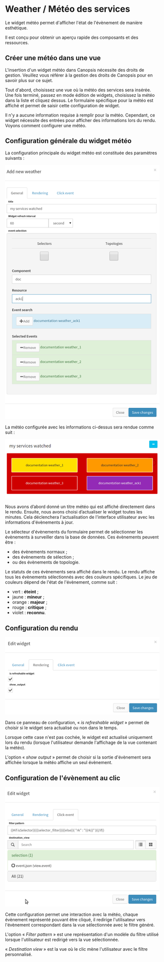 # Weather / Météo des services

Le widget météo permet d'afficher l'état de l'évènement de manière esthétique.

Il est conçu pour obtenir un aperçu rapide des composants et des ressources.

## Créer une météo dans une vue

L'insertion d'un widget météo dans Canopsis nécessite des droits de gestion. Veuillez vous référer à la gestion des droits de Canopsis pour en savoir plus sur ce sujet.

Tout d'abord, choisissez une vue où la météo des services sera insérée. Une fois terminé, passez en mode édition de widgets, choisissez la météo dans la liste et cliquez dessus. Le formulaire spécifique pour la météo est affiché et permet de saisir cette configuration de widget.

Il n'y a aucune information requise à remplir pour la météo. Cependant, ce widget nécessite des entrées pour afficher des informations lors du rendu. Voyons comment configurer une météo.

## Configuration générale du widget météo

La configuration principale du widget météo est constituée des paramètres suivants :

![img1](img/weather_configuration_1.png)

La météo configurée avec les informations ci-dessus sera rendue comme suit :

![img2](img/weather_renderer_1.png)

Nous avons d’abord donné un titre météo qui est affiché directement dans le rendu. Ensuite, nous avons choisi d’actualiser le widget toutes les minutes. Cela déclenchera l'actualisation de l'interface utilisateur avec les informations d'évènements à jour.

Le sélecteur d'évènements du formulaire permet de sélectionner les évènements à surveiller dans la base de données. Ces évènements peuvent être :

*  des évènements normaux ;
*  des évènements de sélection ;
*  ou des évènements de topologie.

Le statuts de ces évènements sera affiché dans le rendu. Le rendu affiche tous les évènements sélectionnés avec des couleurs spécifiques. Le jeu de couleurs dépend de l'état de l'évènement, comme suit :

*  vert : **éteint** ;
*  jaune : **mineur** ;
*  orange : **majeur** ;
*  rouge : **critique** ;
*  violet : **reconnu**.

## Configuration du rendu

![img4](img/weather_configuration_2.png)

Dans ce panneau de configuration, « *is refreshable widget* » permet de choisir si le widget sera actualisé ou non dans le temps.

Lorsque cette case n'est pas cochée, le widget est actualisé uniquement lors du rendu (lorsque l'utilisateur demande l'affichage de la vue contenant la météo).

L'option « *show output* » permet de choisir si la sortie d'évènement sera affichée lorsque la météo affiche un seul évènement.

## Configuration de l'évènement au clic

![img3](img/weather_configuration_3.png)

Cette configuration permet une interaction avec la météo, chaque évènement représenté pouvant être cliqué, il redirige l'utilisateur vers l'évènement correspondant dans la vue sélectionnée avec le filtre généré.

L'option « *Filter pattern* » est une représentation d'un modèle du filtre utilisé lorsque l'utilisateur est redirigé vers la vue sélectionnée.

« *Destination view* » est la vue où le clic mène l'utilisateur avec le filtre personnalisé.
